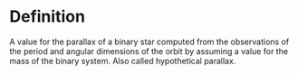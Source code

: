 # Definition

A value for the parallax of a binary star computed from the observations
of the period and angular dimensions of the orbit by assuming a value
for the mass of the binary system. Also called hypothetical parallax.
